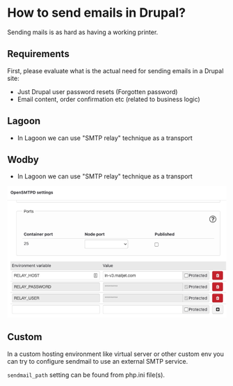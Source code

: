 # How to send emails in Drupal?

Sending mails is as hard as having a working printer.

## Requirements

First, please evaluate what is the actual need for sending emails in a Drupal site:

- Just Drupal user password resets (Forgotten password)
- Email content, order confirmation etc (related to business logic)

## Lagoon

- In Lagoon we can use "SMTP relay" technique as a transport

## Wodby

- In Lagoon we can use "SMTP relay" technique as a transport

![Break at first line in PHP scripts](../media/wodby_smtp.png)

## Custom

In a custom hosting environment like virtual server or other custom env you can try to
configure sendmail to use an external SMTP service.

`sendmail_path` setting can be found from php.ini file(s).
